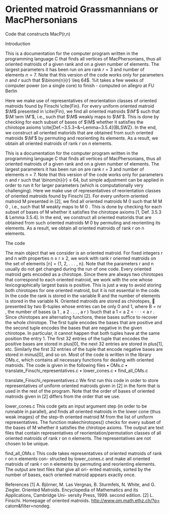 # Oriented matroid Grassmannians or MacPhersonians
Code that constructs MacP(r,n)

Introduction

This is a documentation for the computer program written in the programming language C that finds all vertices of MacPhersonians, thus all oriented matroids of a given rank and on a given number of elements. The largest parameters it has been run on are rank $r=3$ and number of elements $n=7$. Note that this version of the code works only for parameters $n$ and $r$ such that $\binom{n}{r} \leq 64$. 
%it takes a few weeks of computer power (on a single core) to finish - computed on allegro at FU Berlin

Here we make use of representatives of reorientation classes of oriented matroids found by Finschi \cite{Fin}. For every uniform oriented matroid $\M$ presented in \cite{Fin}, we find all oriented matroids $\M'$ such that $\M \wm \M'$, i.e., such that $\M$ weakly maps to $\M'$. This is done by checking for each subset of bases of $\M$ whether it satisfies the chirotope axioms \cite[Def.~3.5.3~\&~Lemma~3.5.4]{BLSWZ}. In the end, we construct all oriented matorids that are obtained from such oriented matroids $\M'$ by permuting and reorienting its elements. As a result, we obtain all oriented matroids of rank $r$ on $n$ elements.

This is a documentation for the computer program written in the programming
language C that finds all vertices of MacPhersonians, thus all oriented matroids of a
given rank and on a given number of elements. The largest parameters it has been
run on are rank r = 3 and number of elements n = 7. Note that this version of the
code works only for parameters n and r such that \binom{n}{r} ≤ 64, but simple adjustment can be applied in order to run it for larger parameters (which is computationally very challenging).
Here we make use of representatives of reorientation classes of oriented matroids
found by Finschi [2]. For every uniform oriented matroid M presented in [2], we
find all oriented matroids M 0 such that M
M 0 , i.e., such that M weakly maps
to M 0 . This is done by checking for each subset of bases of M whether it satisfies
the chirotope axioms [1, Def. 3.5.3 & Lemma 3.5.4]. In the end, we construct all
oriented matorids that are obtained from such oriented matroids M 0 by permuting
and reorienting its elements. As a result, we obtain all oriented matroids of rank r
on n elements.


The code

The main object that we consider is an oriented matroid. For fixed integers r and
n with properties n ≥ r ≥ 2, we work with rank r oriented matroids on the set
of elements [n] = {1, 2, . . . , n}. Note that the parameters r and n usually do not
get changed during the run of one code. Every oriented matroid gets encoded as a
chirotope. Since there are always two chirotopes that correspond to each oriented
matroid, we work with the one whose lexicographically largest basis is positive. This
is just a way to avoid storing both chirotopes for one oriented matroid, but it is not
essential in the code.
In the code the rank is stored in the variable R and the number of elements is
stored in the variable N.
Oriented matroids are stored as chirotopes,
 presented by two B-tuples whose
entries can be only 0 and 1, where B = nr , the number of bases (a 1 , a 2 . . . , a r )
1such that a 1 < a 2 < · · · < a r . Since chirotopes are alternating functions, these
bases suffice to recover the whole chirotope. The first tuple encodes the bases that
are positive and the second tuple encodes the bases that are negative in the given
chirotope. In particular, it cannot happen that both tuples have at the same position
the entry 1.
The first 32 entries of the tuple that encodes the positive bases are stored in
plus[0], the next 32 entries are stored in plus[1], etc. Similarly the first 32 entries
of the tuple that encode negative bases are stored in minus[0], and so on.
Most of the code is written in the library OMs.c, which contains all necessary
functions for dealing with oriented matroids. The code is given in the following files
• OMs.c
• translate_Finschi_representatives.c
• lower_cones.c
• find_all_OMs.c


translate_Finschi_representatives.c
We first run this code in order to store representatives of uniform oriented matroids
given in [2] in the form that is used in the rest of the program. Note that the order
of bases of oriented matroids given in [2] differs from the order that we use.

lower_cones.c
This code gets an input argument step (in order to be runnable in parallel), and finds
all oriented matroids in the lower cone (thus weak images) of the step-th oriented
matroid M from the list of uniform representatives. The function makechirotopes()
checks for every subset of the bases of M whether it satisfies the chirotope axioms.
The output are text files that contain representatives of reorientation/permutation
classes of all oriented matroids of rank r on n elements. The representatives are not
chosen to be unique.

find_all_OMs.c
This code takes representatives of oriented matroids of rank r on n elements con-
structed by lower_cones.c and make all oriented matroids of rank r on n elements
by permuting and reorienting elements. The output are text files that give all ori-
ented matroids, sorted by the number of bases, each oriented matroid appears exactly
once.

References
[1] A. Björner, M. Las Vergnas, B. Sturmfels, N. White, and G. Ziegler. Oriented
Matroids. Encyclopedia of Mathematics and its Applications, Cambridge Uni-
versity Press, 1999. second edition.
[2] L. Finschi. Homepage of oriented matroids. http://www.om.math.ethz.ch/?p=
catom&filter=nondeg.
